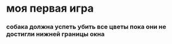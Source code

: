 # моя первая игра
### собака должна успеть убить все цветы пока они не достигли нижней границы окна


